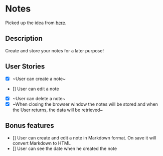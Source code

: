 # Notes

Picked up the idea from [here](https://blog.bitsrc.io/15-app-ideas-to-build-and-level-up-your-coding-skills-28612c72a3b1).

## Description

Create and store your notes for a later purpose!

## User Stories

- [x] ~User can create a note~
- [] User can edit a note
- [x] ~User can delete a note~
- [x] ~When closing the browser window the notes will be stored and when the User returns, the data will be retrieved~

## Bonus features

- [] User can create and edit a note in Markdown format. On save it will convert Markdown to HTML
- [] User can see the date when he created the note
